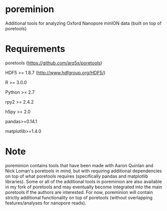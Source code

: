 poreminion
==========

Additional tools for analyzing Oxford Nanopore minION data (built on top of poretools)



Requirements
==========

poretools (https://github.com/arq5x/poretools)

HDF5 >= 1.8.7 (http://www.hdfgroup.org/HDF5/)

R >= 3.0.0

Python >= 2.7

rpy2 >= 2.4.2

h5py >= 2.0

pandas>=0.14.1

matplotlib>=1.4.0


Note
======
poreminion contains tools that have been made with Aaron Quinlan and Nick Loman's poretools in mind, but with requiring additional dependencies on top of what poretools requires (specifically pandas and matplotlib libraries). Some or all of the additional tools in poreminion are also available in my fork of poretools and may eventually become integrated into the main poretools if the authors are interested. For now, poreminion will contain strictly additional functionality on top of poretools (without overlapping features/analyses for nanopore reads).
